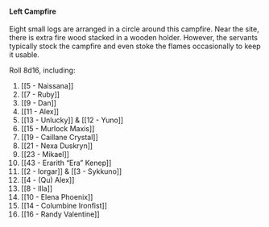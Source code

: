 #### Left Campfire

Eight small logs are arranged in a circle around this campfire. Near the site, there is extra fire wood stacked in a wooden holder. However, the servants typically stock the campfire and even stoke the flames occasionally to keep it usable.

  

Roll 8d16, including:

 1. [[5 - Naissana]]
 2. [[7 - Ruby]]
 3. [[9 - Dan]]
 4. [[11 - Alex]]
 5. [[13 - Unlucky]] & [[12 - Yuno]]
 6. [[15 - Murlock Maxis]]
 7. [[19 - Caillane Crystal]]
 8. [[21 - Nexa Duskryn]]
 9. [[23 - Mikael]]
 10. [[43 - Erarith “Era” Kenep]]
11. [[2 - Iorgar]] & [[3 - Sykkuno]]
 12. [[4 - (Qu) Alex]]
 13. [[8 - Illa]]
 14. [[10 - Elena Phoenix]]
 15. [[14 - Columbine Ironfist]]
 16. [[16 - Randy Valentine]]
    

  
